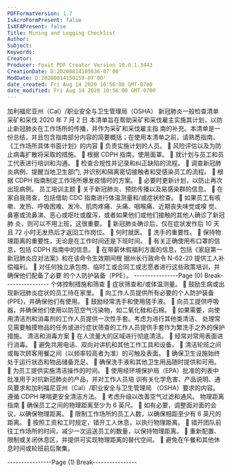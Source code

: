 ```yaml
---
PDFFormatVersion: 1.7
IsAcroFormPresent: false
IsXFAPresent: false
Title: Mining and Logging Checklist
Author: 
Subject: 
Keywords: 
Creator: 
Producer: Foxit PDF Creator Version 10.0.1.3443
CreationDate: D:20200814105636-07'00'
ModDate: D:20200814150159-07'00'
date_created: Fri Aug 14 2020 10:56:00 GMT-0700
date_modified: Fri Aug 14 2020 10:56:00 GMT-0700
---
```

加利福尼亚州（Cal）/职业安全与卫生管理局（OSHA） 
新冠肺炎一般检查清单 
采矿和采伐 
2020 年 7 月 2 日 
本清单旨在帮助采矿和采伐雇主实施其计划，以防止新冠肺炎在工作场所的传播，并作为采矿和采伐雇主指
南的补充。本清单是一份总结，并且包含指南部分内容的简要概括；在使用本清单之前，请熟悉指南。 
《工作场所具体书面计划》的内容 
 负责实施计划的人员。 
 风险评估以及为防止病毒扩散将采取的措施。 
 根据 CDPH 指南，使用面罩。 
 就计划与员工和员工代表进行培训和沟通。 
 检查合规性并记录和纠正缺陷的流程。 
 调查新冠肺炎病例、提醒当地卫生部门, 并识别和隔离密切接触者和受感染员工的流程。 
 根据 CDPH 指南制定工作场所爆发疫情时的方案。 
 必要时更新计划，以防止再次出现病例。 
员工培训主题 
 关于新冠肺炎、预防传播以及易感染群的信息。 
 在家自我筛查，包括借助 CDC 指南进行体温测量和/或症状检查。 
 如果员工有咳嗽、发热、呼吸困难、发冷、肌肉疼痛、头痛、咽喉痛、近期丧失味觉或嗅
觉、鼻塞或流鼻涕、恶心或呕吐或腹泻，或者如果他们或他们接触的其他人确诊了新冠肺
炎，则可以不用上班，这很重要。 
 新冠肺炎确诊后，仅在症状发作后 10 天且 72 小时无发热后才返回工作岗位。 
 何时就医。 
 洗手的重要性。 
 保持物理距离的重要性，无论是在工作时间还是下班时间。 
 有关正确使用布口罩的信息，包括 CDPH 指南中的信息。 
 在带薪休假福利方面的信息，包括《家庭第一新冠肺炎应对法案》和在该命令生效期间根
据州长行政命令 N-62-20 提供工人补偿福利。 
 对任何独立承包商、临时工或合同工或志愿者进行这些政策培训，并确保他们配备了必要
的个人防护装备（PPE）。 
----------------Page (0) Break----------------
个体控制措施和筛查 
 症状筛查和/或体温测量。 
 鼓励生病或出现新冠肺炎症状的员工待在家里。 
 向工作人员提供所有必要的个人防护装备(PPE)，并确保他们有使用。 
 鼓励经常洗手和使用搓手液。 
 向员工提供呼吸器，并确保他们使用以防范空气污染物，如二氧化硅和石棉。 
 如果需要，向使用清洁剂和消毒剂的工作人员提供一次性手套。考虑为进行其他类清洁、
处理常见需要触摸物品的任务或进行症状筛查的工作人员提供手套作为繁洗手之外的保护
措施。 
清洁和消毒方案 
 在人流量大的区域进行彻底清洁。 
 经常对常用表面进行消毒。 
 避免共用电话、双向对讲机和其他工作工具和设备。 
 清洁轮班之间或每次顾客用餐之间（以频率较高者为准）的可触及表面。 
 确保卫生设施始终处于运行状态和物品储备充足。 
 确保洗手液和其他卫生用品随时提供和可用。 
 为员工提供实施清洁操作的时间。 
 使用经环境保护局（EPA）批准的列表中批准用于对抗新冠肺炎的产品，并对工作人员培
训有关化学危害、产品说明、通风要求和加利福尼亚州（Cal）/职业安全与卫生管理局
（OSHA）要求的内容。遵循 CDPH 哮喘更安全清洁方法。 
 考虑升级以改善空气过滤和通风。 
物理距离指南 
 确保员工之间的物理距离至少为 6 英尺。 
 如有必要，调整面对面的会议，以确保物理距离。 
 限制工作场所的员工人数，以确保相距至少有 6 英尺的距离。 
 按照工资和工时规定，错开工人休息，以执行物理距离。 
 错开团队前往工作场所的时间，减少一次运送员工的数量，以保持物理距离。 
 重新配置、限制或关闭休息区，并提供可实现物理距离的替代空间。 
 避免在午餐和其他休息时间或轮班前后聚集。 
 
----------------Page (1) Break----------------
